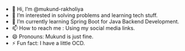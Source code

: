 - 👋 Hi, I’m @mukund-rakholiya
- 👀 I’m interested in solving problems and learning tech stuff.
- 🌱 I’m currently learning Spring Boot for Java Backend Development. 
- 📫 How to reach me : Using my social media links.
- 😄 Pronouns: Mukund is just fine.
- ⚡ Fun fact: I have a little OCD.

<!---
mukund-rakholiya/mukund-rakholiya is a ✨ special ✨ repository because its `README.md` (this file) appears on your GitHub profile.
You can click the Preview link to take a look at your changes.
--->

